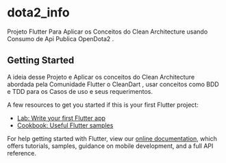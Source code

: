# dota2_info

Projeto Flutter Para Aplicar os Conceitos do Clean Architecture usando Consumo de Api Publica OpenDota2 .

## Getting Started

A ideia desse Projeto e Aplicar os conceitos do Clean Architecture abordada pela Comunidade Flutter o CleanDart , usar conceitos como BDD e TDD para os Casos de uso e seus requerimentos.

A few resources to get you started if this is your first Flutter project:

- [Lab: Write your first Flutter app](https://flutter.dev/docs/get-started/codelab)
- [Cookbook: Useful Flutter samples](https://flutter.dev/docs/cookbook)

For help getting started with Flutter, view our
[online documentation](https://flutter.dev/docs), which offers tutorials,
samples, guidance on mobile development, and a full API reference.
